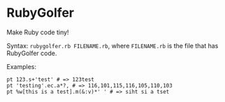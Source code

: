 RubyGolfer
==========

Make Ruby code tiny!

Syntax: `rubygolfer.rb FILENAME.rb`, where `FILENAME.rb` is the file that has RubyGolfer code.

Examples:

    pt 123.s+'test' # => 123test
    pt 'testing'.ec.a*?, # => 116,101,115,116,105,110,103
    pt %w[this is a test].m(&:v)*' ' # => siht si a tset
